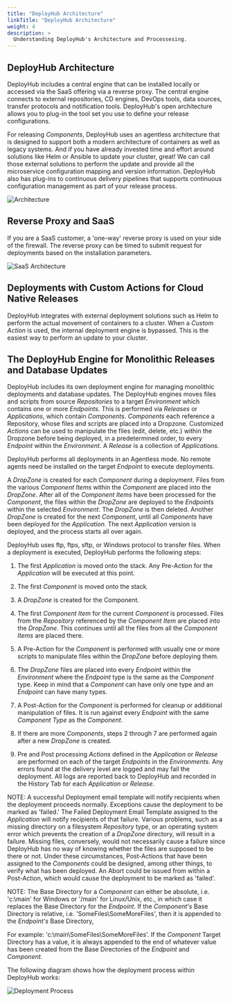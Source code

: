 ```yaml
---
title: "DeployHub Architecture"
linkTitle: "DeployHub Architecture"
weight: 4
description: >
  Understanding DeployHub's Architecture and Processesing.
---
```


## DeployHub Architecture

DeployHub includes a central engine that can be installed locally or accessed via the SaaS offering via a reverse proxy. The central engine connects to external repositories, CD engines, DevOps tools, data sources, transfer protocols and notification tools. DeployHub's open architecture allows you to plug-in the tool set you use to define your release configurations.

For releasing _Components_, DeployHub uses an agentless architecture that is designed to support both a modern architecture of containers as well as legacy systems. And if you have already invested time and effort around solutions like Helm or Ansible to update your cluster, great! We can call those external solutions to perform the update and provide all the microservice configuration mapping and version information. DeployHub also has plug-ins to continuous delivery pipelines that supports continuous configuration management as part of your release process.

![Architecture](/userguide/concepts/Architecture.png)

## Reverse Proxy and SaaS

If you are a SaaS customer, a 'one-way' reverse proxy is used on your side of the firewall. The reverse proxy can be timed to submit request for deployments based on the installation parameters.

![SaaS Architecture](/userguide/concepts/ReverseProxy.png)

## Deployments with Custom Actions for Cloud Native Releases

DeployHub integrates with external deployment solutions such as Helm to perform the actual movement of containers to a cluster. When a _Custom Action_ is used, the internal deployment engine is bypassed. This is the easiest way to perform an update to your cluster.

## The DeployHub Engine for Monolithic Releases and Database Updates

DeployHub includes its own deployment engine for managing monolithic deployments and database updates. The DeployHub engines moves files and scripts from source _Repositories_ to a target _Environment_ which contains one or more _Endpoints_. This is performed via _Releases_ or _Applications_, which contain _Components_. _Components_ each reference a Repository, whose files and scripts are placed into a Dropzone. Customized _Actions_ can be used to manipulate the files (edit, delete, etc.) within the Dropzone before being deployed, in a predetermined order, to every _Endpoint_ within the _Environment_. A _Release_ is a collection of _Applications._

DeployHub performs all deployments in an Agentless mode. No remote agents need be installed on the target _Endpoint_ to execute deployments.

A _DropZone_ is created for each _Component_ during a deployment. Files from the various _Component Items_ within the _Component_ are placed into the _DropZone_. After all of the _Component Items_ have been processed for the _Component_, the files within the _DropZone_ are deployed to the _Endpoints_ within the selected _Environment_. The _DropZone_ is then deleted. Another _DropZone_ is created for the next _Component_, until all _Components_ have been deployed for the _Application_. The next _Application_ version is deployed, and the process starts all over again.

DeployHub uses ftp, ftps, sftp, or Windows protocol to transfer files. When a deployment is executed, DeployHub performs the following steps:

1. The first _Application_ is moved onto the stack. Any Pre-Action for the _Application_ will be executed at this point.

1. The first _Component_ is moved onto the stack.

1. A _DropZone_ is created for the Component.

1. The first _Component Item_ for the current _Component_ is processed. Files from the _Repository_ referenced by the _Component Item_ are placed into the _DropZone_. This continues until all the files from all the _Component Items_ are placed there.

1. A Pre-Action for the _Component_ is performed with usually one or more scripts to manipulate files within the _DropZone_ before deploying them.

1. The _DropZone_ files are placed into every _Endpoint_ within the _Environment_ where the _Endpoint_ type is the same as the _Component_ type. Keep in mind that a _Component_ can have only one type and an _Endpoint_ can have many types.

1. A Post-Action for the _Component_ is performed for cleanup or additional manipulation of files. It is run against every _Endpoint_ with the same _Component Type_ as the _Component_.

1. If there are more _Components_, steps 2 through 7 are performed again after a new _DropZone_ is created.

1. Pre and Post processing _Actions_ defined in the _Application_ or _Release_ are performed on each of the target _Endpoints_ in the _Environments_. Any errors found at the delivery level are logged and may fail the deployment. All logs are reported back to DeployHub and recorded in the History Tab for each _Application_ or _Release_.

NOTE: A successful Deployment email template will notify recipients when the deployment proceeds normally. Exceptions cause the deployment to be marked as 'failed.' The Failed Deployment Email Template assigned to the _Application_ will notify recipients of that failure. Various problems, such as a missing directory on a filesystem _Repository_ type, or an operating system error which prevents the creation of a _DropZone_ directory, will result in a failure. Missing files, conversely, would not necessarily cause a failure since DeployHub has no way of knowing whether the files are supposed to be there or not. Under these circumstances, Post-Actions that have been assigned to the _Components_ could be designed, among other things, to verify what has been deployed. An Abort could be issued from within a Post-Action, which would cause the deployment to be marked as 'failed'.

NOTE: The Base Directory for a _Component_ can either be absolute, i.e. 'c:\main' for Windows or '/main' for Linux/Unix, etc., in which case it replaces the Base Directory for the _Endpoint_. If the _Component's_ Base Directory is relative, i.e. 'SomeFiles\SomeMoreFiles', then it is appended to the _Endpoint's_ Base Directory,

For example: 'c:\main\SomeFiles\SomeMoreFiles'. If the _Component_ Target Directory has a value, it is always appended to the end of whatever value has been created from the Base Directories of the _Endpoint_ and _Component_.

The following diagram shows how the deployment process within DeployHub works:

![Deployment Process](/userguide/concepts/ProcessFlow.jpg)
